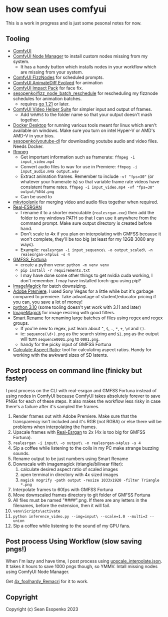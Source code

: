 # how sean uses comfyui

This is a work in progress and is just some pesonal notes for now.

## Tooling

* [ComfyUI](https://github.com/comfyanonymous/ComfyUI)
* [ComfyUI Node Manager](https://github.com/ltdrdata/ComfyUI-Manager) to install custom nodes missing from my system.
    * It has a handy button which installs nodes in your workflow which are missing from your system.
* [ComfyUI FizzNodes](https://github.com/FizzleDorf/ComfyUI_FizzNodes) for scheduled prompts.
* [ComfyUI AnimateDiff Evolved](https://github.com/Kosinkadink/ComfyUI-AnimateDiff-Evolved) for animation
* [ComfyUI Impact Pack](https://github.com/ltdrdata/ComfyUI-Impact-Pack) for face fix.
* [sesopenko/fizz_node_batch_reschedule](https://github.com/sesopenko/fizz_node_batch_reschedule) for rescheduling my fizznode schedules for animation batches.
    * requires [go 1.21](https://go.dev/doc/install) or later.
* [ComfyUI Video Helper Suite](https://github.com/Kosinkadink/ComfyUI-VideoHelperSuite) for simpler input and output of frames.
    * Add `%H%M%S` to the folder name so that your output doesn't mash together.
* [Docker Desktop](https://www.docker.com/products/docker-desktop/) for running various tools meant for linux which aren't available on windows. Make sure you turn on intel Hyper-V or AMD's AMD-V in your bios.
* [sesopenko/youtube-dl](https://github.com/sesopenko/youtube-dl) for downloading youtube audio and video files. Needs Docker.
* [ffmpeg](https://www.ffmpeg.org/download.html)
    * Get important information such as framerate: `ffmpeg -i input_video.mp4`
    * Convert audio files to wav for use in Premiere: `ffmpeg -i input_audio.m4a output.wav`
    * Extract animation frames. Remember to include `-vf "fps=30"` (or whatever your framerate is) so that variable frame rate videos have consistent frame rates.
        `ffmpeg -i input_video.mp4 -vf "fps=30" output/%04d.png`
    * Can be used to 
* [mkvtoolsnix](https://mkvtoolnix.download/) for merging video and audio files together when required.
* [Real-ESRGAN](https://github.com/xinntao/Real-ESRGAN)
  * I rename it to a shorter executable (`realesrgan.exe`) then add the folder to my windows PATH so that I can use it anywhere from the command prompt. Make sure output directory is created before hand.
  * Don't scale to 4x if you plan on interpolating with GMFSS because it won't complete, they'll be too big (at least for my 12GB 3080 any ways).
  * Example: `realesrgan -i input_sequence\ -o output_scaled\ -n realesrgan-x4plus -s 4`
* [GMFSS_Fortuna](https://github.com/98mxr/GMFSS_Fortuna)
  * create a python venv: `python -m venv venv`
  * `pip install -r requirements.txt`
  * I may have done some other things to get nvidia cuda working, I don't remember. I may have installed torch-gpu using pip?
* [ImageMagick](https://imagemagick.org/script/download.php#windows) for batch downsizing.
* [Adobe Premiere](https://www.adobe.com/ca/products/premiere.html). I used Sony Vegas for a little while but it's garbage compared to premiere. Take advantage of student/educator pricing if you can, you save a lot of money!
* [python 3.10](https://www.python.org/downloads/) (some tooling doesn't yet work with 3.11 and later)
* [ImageMagick](https://imagemagick.org/script/download.php#windows) for image resizing with good filters.
* [Smart Rename](https://github.com/chrdavis/SmartRename) for renaming large batches of files using regex and regex groups.
    * If you're new to regex, just learn about `^`, `$`, `.`, `*`, `+`, `\d` and `()`.
    * ie: `sequence(\d+).png` as the search string and `$1.png` as the output will turn `sequence0001.png` to `0001.png`.
    * handy for the picky input of GMFSS Fortuna
* [Calculate Aspect Ratio](https://calculateaspectratio.com/): tool for calculating aspect ratios. Handy for working with the awkward sizes of SD latents.

## Post process on command line (finicky but faster)

I post process on the CLI with real-esrgan and GMFSS Fortuna instead of using nodes in ComfyUI because ComfyUI takes absolutely forever to save PNGs for each of these steps. It also makes the workflow less risky in case there's a failure after it's sampled the frames.

1. Render frames out with Adobe Premiere. Make sure that the transparency isn't included and it's RGB (not RGBA) or else there will be problems when interpolating the frames.
2. Upscale frames with [Real-Esrgan](https://github.com/xinntao/Real-ESRGAN) to 2x (4x is too big for GMFSS Fortuna).
  1. `realesrgan -i input\ -o output\ -n realesrgan-x4plus -s 4`
  2. Sip a coffee while listening to the coils in my PC make strange buzzing sounds.
  3. Rename output to be just numbers using Smart Rename
4. Downscale with imagemagick (triangle/bilinear filter):
   1. calculate desired aspect ratio of scaled images
   2. open terminal in directory with 4x sized images
   2. `magick mogrify -path output -resize 1033x1920 -filter Triangle *.png`
3. Interpolate frames to 60fps with GMFSS Fortuna
  1. Move downscaled frames directory to git folder of GMFSS Fortuna
  2. All files must be named "####".png. If there are any letters in the filenames, before the extension, then it will fail.
  3. `venv\Scripts\activate`
  4. `python inference_video.py --img=input\ --scale=1.0 --multi=2 --union`
  5. Sip a coffee while listening to the sound of my GPU fans.

## Post process Using Workflow (slow saving pngs!)

When I'm lazy and have time, I post process using [upscale_interpolate.json](comfyui_workflows/post_processing/upscale_interpolate.json). It takes it hours to save 1000 pngs though, so YMMV. Intall missing nodes using ComfyUI Node Manager.

Get [4x_foolhardy_Remacri](https://huggingface.co/FacehugmanIII/4x_foolhardy_Remacri/tree/main) for it to work.

## Copyright

Copyright (c) Sean Esopenko 2023